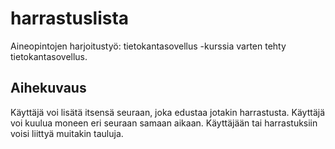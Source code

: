 # harrastuslista

Aineopintojen harjoitustyö: tietokantasovellus -kurssia varten tehty tietokantasovellus. 

## Aihekuvaus

Käyttäjä voi lisätä itsensä seuraan, joka edustaa jotakin harrastusta. Käyttäjä voi kuulua moneen eri seuraan samaan aikaan. Käyttäjään tai harrastuksiin voisi liittyä muitakin tauluja.
